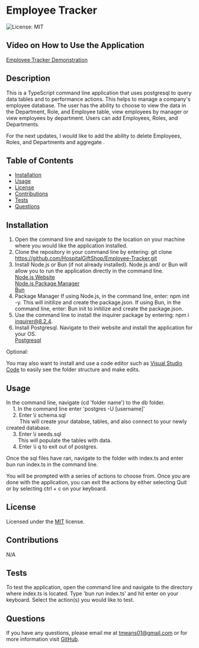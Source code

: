 # Employee Tracker

  ![License: MIT](https://img.shields.io/badge/License-MIT-orange.svg)

## Video on How to Use the Application

[Employee Tracker Demonstration](https://drive.google.com/file/d/1VAV6jr2FhGvxJDd1JGhKXLVmELvzV77t/view?usp=sharing)

## Description

This is a TypeScript command line application that uses postgresql to query data tables and to performance actions.  This helps to manage a company's employee database.  The user has the ability to choose to view the data in the Department, Role, and Employee table, view employees by manager or view employees by department.  Users can add Employees, Roles, and Departments.  

For the next updates, I would like to add the ability to delete Employees, Roles, and Departments and aggregate .

## Table of Contents

- [Installation](#installation)
- [Usage](#usage)
- [License](#license)
- [Contributions](#contributions)
- [Tests](#tests)
- [Questions](#questions)

## Installation

1. Open the command line and navigate to the location on your machine where you would like the application installed.
2. Clone the repository in your command line by entering: git clone <https://github.com/HospitalGiftShop/Employee-Tracker.git>
3. Install Node.js or Bun (if not already installed).  Node.js and/ or Bun will allow you to run the application directly in the command line. </br>
      [Node.js Website](https://nodejs.org/en) </br>
      [Node.js Package Manager](https://nodejs.org/en/download/package-manager) </br>
      [Bun](https://bun.sh/)
4. Package Manager
    If using Node.js, in the command line, enter: npm init -y.  This will initilize and create the package.json.
    If using Bun, in the command line, enter: Bun init to initilize and create the package.json.
5. Use the command line to install the inquirer package by entering: npm i inquirer@8.2.4.
6. Install Postgresql.  Navigate to their website and install the application for your OS. </br>
    [Postgresql](https://www.postgresql.org/download/)

Optional:

You may also want to install and use a code editor such as [Visual Studio Code](https://code.visualstudio.com/) to easily see the folder structure and make edits.

## Usage

In the command line, navigate (cd 'folder name') to the db folder. </br>
    &emsp; 1. In the command line enter 'postgres -U [username]' </br>
    &emsp; 2. Enter \i schema.sql </br>
    &emsp; &emsp; This will create your databse, tables, and also connect to your newly created database. </br>
    &emsp; 3. Enter \i seeds.sql </br>
    &emsp; &emsp;This will populate the tables with data. </br>
    &emsp; 4. Enter \i q to exit out of postgres.

Once the sql files have ran, navigate to the folder with index.ts and enter bun run index.ts in the command line.

You will be prompted with a series of actions to choose from.  Once you are done with the application, you can exit the actions by either selecting Quit or by selecting ctrl + c on your keyboard.

## License

Licensed under the [MIT](https://opensource.org/licenses/MIT) license.

## Contributions

N/A

## Tests

To test the application, open the command line and navigate to the directory where index.ts is located.  Type 'bun run index.ts' and hit enter on your keyboard.  Select the action(s) you would like to test.

## Questions

If you have any questions, please email me at <tmeans01@gmail.com> or for more information visit [GitHub](https://github.com/HospitalGiftShop).
